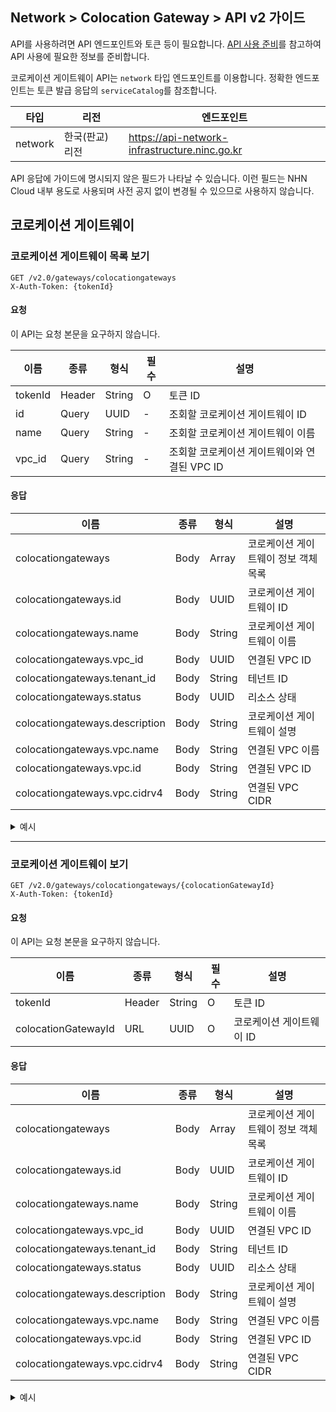 
## Network > Colocation Gateway > API v2 가이드

API를 사용하려면 API 엔드포인트와 토큰 등이 필요합니다. [API 사용 준비](/Compute/Compute/ko/identity-api-ninc/)를 참고하여 API 사용에 필요한 정보를 준비합니다.

코로케이션 게이트웨이 API는 `network` 타입 엔드포인트를 이용합니다. 정확한 엔드포인트는 토큰 발급 응답의 `serviceCatalog`를 참조합니다.

| 타입 | 리전 | 엔드포인트 |
|---|---|---|
| network | 한국(판교) 리전 | https://api-network-infrastructure.ninc.go.kr |

API 응답에 가이드에 명시되지 않은 필드가 나타날 수 있습니다. 이런 필드는 NHN Cloud 내부 용도로 사용되며 사전 공지 없이 변경될 수 있으므로 사용하지 않습니다.

## 코로케이션 게이트웨이

### 코로케이션 게이트웨이 목록 보기

```
GET /v2.0/gateways/colocationgateways
X-Auth-Token: {tokenId}
```

#### 요청
이 API는 요청 본문을 요구하지 않습니다.

| 이름 | 종류 | 형식 | 필수 | 설명 |
|---|---|---|---|---|
| tokenId | Header | String | O | 토큰 ID |
| id | Query | UUID | - | 조회할 코로케이션 게이트웨이 ID |
| name | Query | String | - | 조회할 코로케이션 게이트웨이 이름 |
| vpc_id | Query | String | - | 조회할 코로케이션 게이트웨이와 연결된 VPC ID |


#### 응답

| 이름 | 종류 | 형식 | 설명 |
|---|---|---|---|
| colocationgateways | Body | Array | 코로케이션 게이트웨이 정보 객체 목록 |
| colocationgateways.id | Body | UUID | 코로케이션 게이트웨이 ID |
| colocationgateways.name | Body | String | 코로케이션 게이트웨이 이름 |
| colocationgateways.vpc_id | Body | UUID | 연결된 VPC ID |
| colocationgateways.tenant_id | Body | String | 테넌트 ID |
| colocationgateways.status | Body | UUID | 리소스 상태 |
| colocationgateways.description | Body | String | 코로케이션 게이트웨이 설명 |
| colocationgateways.vpc.name | Body | String | 연결된 VPC 이름 |
| colocationgateways.vpc.id | Body | String | 연결된 VPC ID |
| colocationgateways.vpc.cidrv4 | Body | String | 연결된 VPC CIDR |

<details><summary>예시</summary>

```json
{
  "colocationgateways": [
    {
      "status": "AVAILABLE",
      "name": "test",
      "vpc": {
        "name": "Test Network",
        "id": "273c5003-436a-111-8318-b5f824ac55b2",
        "cidrv4": "192.168.1.0/24"
      },
      "vpc_id": "273c5003-436a-1111-8318-b5f824ac55b2",
      "tenant_id": "626931f748704725b3640afab6e70000",
      "project_id": "626931f748704725b3640afab6e70000",
      "id": "1b8b2ace-1111-421d-b2ae-5f508c98ccd9",
      "description": "test"
    }
  ]
}
```
</details>

---
### 코로케이션 게이트웨이 보기

```
GET /v2.0/gateways/colocationgateways/{colocationGatewayId}
X-Auth-Token: {tokenId}
```

#### 요청
이 API는 요청 본문을 요구하지 않습니다.

| 이름 | 종류 | 형식 | 필수 | 설명 |
|---|---|---|---|---|
| tokenId | Header | String | O | 토큰 ID |
| colocationGatewayId | URL | UUID | O | 코로케이션 게이트웨이 ID |

#### 응답

| 이름 | 종류 | 형식 | 설명 |
|---|---|---|---|
| colocationgateways | Body | Array | 코로케이션 게이트웨이 정보 객체 목록 |
| colocationgateways.id | Body | UUID | 코로케이션 게이트웨이 ID |
| colocationgateways.name | Body | String | 코로케이션 게이트웨이 이름 |
| colocationgateways.vpc_id | Body | UUID | 연결된 VPC ID |
| colocationgateways.tenant_id | Body | String | 테넌트 ID |
| colocationgateways.status | Body | UUID | 리소스 상태 |
| colocationgateways.description | Body | String | 코로케이션 게이트웨이 설명 |
| colocationgateways.vpc.name | Body | String | 연결된 VPC 이름 |
| colocationgateways.vpc.id | Body | String | 연결된 VPC ID |
| colocationgateways.vpc.cidrv4 | Body | String | 연결된 VPC CIDR |

<details><summary>예시</summary>

```json
{
  "colocationgateway": {
    "status": "AVAILABLE",
    "name": "test",
    "vpc": {
      "name": "Test Network",
      "id": "273c5003-436a-111-8318-b5f824ac55b2",
      "cidrv4": "192.168.1.0/24"
    },
    "vpc_id": "273c5003-436a-1111-8318-b5f824ac55b2",
    "tenant_id": "626931f748704725b3640afab6e70000",
    "project_id": "626931f748704725b3640afab6e70000",
    "id": "1b8b2ace-1111-421d-b2ae-5f508c98ccd9",
    "description": "test"
  }
}
```
</details>
